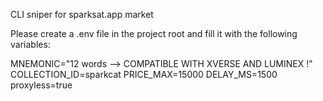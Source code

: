 CLI sniper for sparksat.app market

Please create a .env file in the project root and fill it with the following variables:

MNEMONIC="12 words --> COMPATIBLE WITH XVERSE AND LUMINEX !"
COLLECTION_ID=sparkcat
PRICE_MAX=15000
DELAY_MS=1500
proxyless=true
